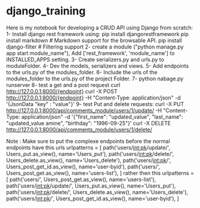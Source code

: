 # django_training

Here is my notebook for developing a CRUD API using Django from scratch:
1- Install django rest framework using:
    pip install djangorestframework
    pip install markdown       # Markdown support for the browsable API.
    pip install django-filter  # Filtering support
2- create a module ("python manage.py app start module_name"), Add ['rest_framework', 'module_name'] to INSTALLED_APPS setting.
3- Create serializers.py and urls.py to moduleFolder.
4- Dev the models, serializers and views.
5- Add endpoints to the urls.py of the modules_folder.
6- Include the urls of the modules_folder to the urls.py of the project Folder.
7- python nabage.py runserver
8- test a get and a post request 
    curl http://127.0.0.1:8000/{endpoint}
    curl -X POST http://127.0.0.1:8000/{endpoint} -H "Content-Type: application/json" -d '{JsonData "key" : "value"}'
9- test Put and delete requests:
    curl -X PUT http://127.0.0.1:8000/api/comments_module/users/1/update/ -H "Content-Type: application/json" -d '{"first_name": "updated_value", "last_name": "updated_value amine", "birthday": "1996-09-25"}'
    curl -X DELETE http://127.0.0.1:8000/api/comments_module/users/1/delete/

Note :
Make sure to put the complexe endpoints before the normal endpoints
have this urls
urlpatterns = [
    path('users/<int:pk>/update/', Users_put.as_view(), name='Users_put'),
    path('users/<int:pk>/delete/', Users_delete.as_view(), name='Users_delete'),
    path('users/<int:pk>/', Users_post_get_id.as_view(), name='user-byid'),
    path('users/', Users_post_get.as_view(), name='users-list'),
]
rather then this
urlpatterns = [
    path('users/', Users_post_get.as_view(), name='users-list'),
    path('users/<int:pk>/update/', Users_put.as_view(), name='Users_put'),
    path('users/<int:pk>/delete/', Users_delete.as_view(), name='Users_delete'),
    path('users/<int:pk>/', Users_post_get_id.as_view(), name='user-byid'),
]
